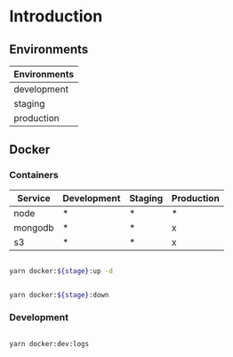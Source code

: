 # Introduction  

## Environments

|Environments|
|-|
|development|
|staging|
|production|

## Docker

### Containers

|Service|Development|Staging|Production|
|-|-|-|-|
|node|*|*|*|
|mongodb|*|*|x|
|s3|*|*|x|  

```bash

yarn docker:${stage}:up -d

```  

```bash

yarn docker:${stage}:down

```

### Development

```bash

yarn docker:dev:logs

```
